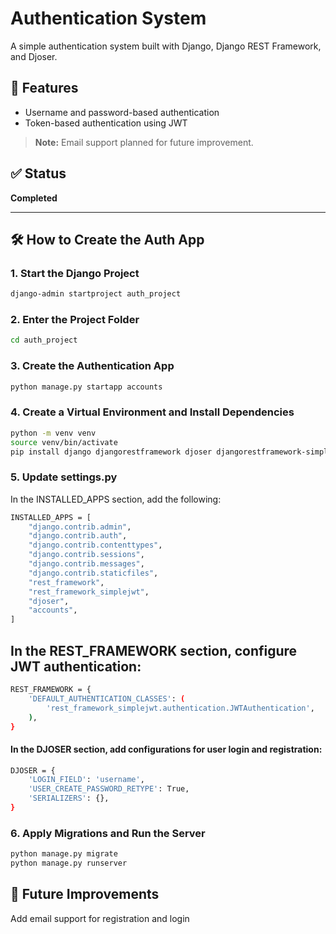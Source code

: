 # Authentication System

A simple authentication system built with Django, Django REST Framework, and Djoser.

## 🔐 Features

- Username and password-based authentication
- Token-based authentication using JWT

> **Note:** Email support planned for future improvement.

## ✅ Status

**Completed**

---

## 🛠️ How to Create the Auth App

### 1. Start the Django Project

```bash
django-admin startproject auth_project
```
### 2. Enter the Project Folder
```bash
cd auth_project
```
### 3. Create the Authentication App

```bash
python manage.py startapp accounts
```
### 4. Create a Virtual Environment and Install Dependencies

```bash
python -m venv venv
source venv/bin/activate
pip install django djangorestframework djoser djangorestframework-simplejwt
```
### 5. Update settings.py
In the INSTALLED_APPS section, add the following:

```bash
INSTALLED_APPS = [
    "django.contrib.admin",
    "django.contrib.auth",
    "django.contrib.contenttypes",
    "django.contrib.sessions",
    "django.contrib.messages",
    "django.contrib.staticfiles",
    "rest_framework",
    "rest_framework_simplejwt",
    "djoser",
    "accounts",
]
```
## In the REST_FRAMEWORK section, configure JWT authentication:

```bash
REST_FRAMEWORK = {
    'DEFAULT_AUTHENTICATION_CLASSES': (
        'rest_framework_simplejwt.authentication.JWTAuthentication',
    ),
}
```
#### In the DJOSER section, add configurations for user login and registration:

```bash
DJOSER = {
    'LOGIN_FIELD': 'username',
    'USER_CREATE_PASSWORD_RETYPE': True,
    'SERIALIZERS': {},
}
```
### 6. Apply Migrations and Run the Server

```bash
python manage.py migrate
python manage.py runserver
```
## 📌 Future Improvements
Add email support for registration and login